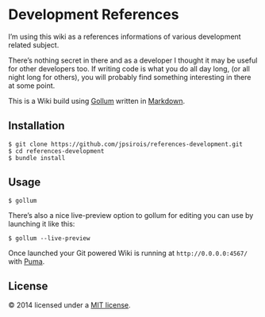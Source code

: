 # Development References

I’m using this wiki as a references informations of various development related subject.

There’s nothing secret in there and as a developer I thought it may be useful for other developers too. If writing code is what you do all day long, (or all night long for others), you will probably find something interesting in there at some point. 

This is a Wiki build using [Gollum](https://github.com/gollum/gollum) written in [Markdown](http://en.wikipedia.org/wiki/Markdown).

## Installation
```
$ git clone https://github.com/jpsirois/references-development.git
$ cd references-development
$ bundle install
```

## Usage
```
$ gollum
```

There’s also a nice live-preview option to gollum for editing you can use by launching it like this:
```
$ gollum --live-preview
```

Once launched your Git powered Wiki is running at `http://0.0.0.0:4567/` with [Puma](https://github.com/puma/puma).


## License
© 2014 licensed under a [MIT license](http://jpsirois.mit-license.org/license.html).
